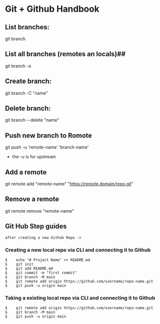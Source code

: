 # Git + Github Handbook #

## List branches: ##
git branch

## List all branches (remotes an locals)##
git branch -a

## Create branch: ##
git branch -C "name"

## Delete branch: ##
git branch --delete "name"

## Push new branch to Romote ##
git push -u 'remote-name' 'branch-name' 
- the -u is for upstream

## Add a remote ##
git remote add "remote-name" "https://remote.domain/repo.git"

## Remove a remote ##
git remote remove "remote-name"

## Git Hub Step guides ##

`after creating a new Github Repo ->`

### Creating a new local repo via CLI and connecting it to Github ###

```
$    echo "# Project Name" >> README.md
$    git init
$    git add README.md
$    git commit -m "first commit"
$    git branch -M main
$    git remote add origin https://github.com/username/repo-name.git
$    git push -u origin main
```

### Taking a existing local repo via CLI and connecting it to Github ###

```
$    git remote add origin https://github.com/username/repo-name.git
$    git branch -M main
$    git push -u origin main
```



